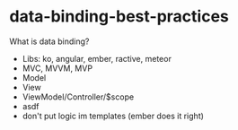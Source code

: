 data-binding-best-practices
===========================
What is data binding?
- Libs: ko, angular, ember, ractive, meteor
- MVC, MVVM, MVP
- Model
- View
- ViewModel/Controller/$scope
- asdf
- don't put logic im templates (ember does it right)
